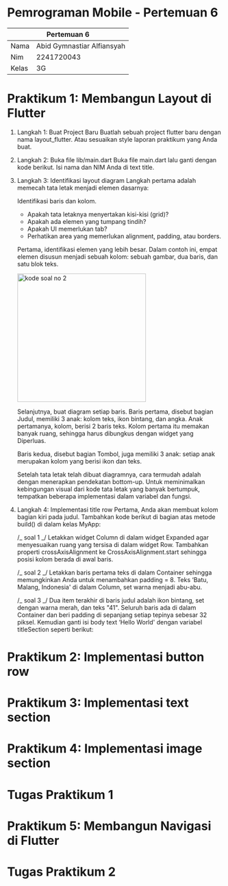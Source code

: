 # Pemrograman Mobile - Pertemuan 6

<table>
    <thead>
        <th style="text-align: center;" colspan="2">Pertemuan 6</th>
    </thead>
    <tbody>
        <tr>
            <td>Nama</td>
            <td>Abid Gymnastiar Alfiansyah</td>
        </tr>
        <tr>
            <td>Nim</td>
            <td>2241720043</td>
        </tr>
        <tr>
            <td>Kelas</td>
            <td>3G</td>
        </tr>
    </tbody>
</table>

# Praktikum 1: Membangun Layout di Flutter

1. Langkah 1: Buat Project Baru
   Buatlah sebuah project flutter baru dengan nama layout_flutter. Atau sesuaikan style laporan praktikum yang Anda buat.
2. Langkah 2: Buka file lib/main.dart
   Buka file main.dart lalu ganti dengan kode berikut. Isi nama dan NIM Anda di text title.
3. Langkah 3: Identifikasi layout diagram
   Langkah pertama adalah memecah tata letak menjadi elemen dasarnya:

   Identifikasi baris dan kolom.

   - Apakah tata letaknya menyertakan kisi-kisi (grid)?
   - Apakah ada elemen yang tumpang tindih?
   - Apakah UI memerlukan tab?
   - Perhatikan area yang memerlukan alignment, padding, atau borders.

   Pertama, identifikasi elemen yang lebih besar. Dalam contoh ini, empat elemen disusun menjadi sebuah kolom: sebuah gambar, dua baris, dan satu blok teks.

   <img src="../../docs/pertemuan6/1.png" alt="kode soal no 2" width="300">

   <!-- ![kode soal no 2](../../docs/pertemuan6/1.png) -->

   Selanjutnya, buat diagram setiap baris. Baris pertama, disebut bagian Judul, memiliki 3 anak: kolom teks, ikon bintang, dan angka. Anak pertamanya, kolom, berisi 2 baris teks. Kolom pertama itu memakan banyak ruang, sehingga harus dibungkus dengan widget yang Diperluas.

   Baris kedua, disebut bagian Tombol, juga memiliki 3 anak: setiap anak merupakan kolom yang berisi ikon dan teks.

   Setelah tata letak telah dibuat diagramnya, cara termudah adalah dengan menerapkan pendekatan bottom-up. Untuk meminimalkan kebingungan visual dari kode tata letak yang banyak bertumpuk, tempatkan beberapa implementasi dalam variabel dan fungsi.

4. Langkah 4: Implementasi title row
   Pertama, Anda akan membuat kolom bagian kiri pada judul. Tambahkan kode berikut di bagian atas metode build() di dalam kelas MyApp:

   /_ soal 1 _/ Letakkan widget Column di dalam widget Expanded agar menyesuaikan ruang yang tersisa di dalam widget Row. Tambahkan properti crossAxisAlignment ke CrossAxisAlignment.start sehingga posisi kolom berada di awal baris.

   /_ soal 2 _/ Letakkan baris pertama teks di dalam Container sehingga memungkinkan Anda untuk menambahkan padding = 8. Teks ‘Batu, Malang, Indonesia' di dalam Column, set warna menjadi abu-abu.

   /_ soal 3 _/ Dua item terakhir di baris judul adalah ikon bintang, set dengan warna merah, dan teks "41". Seluruh baris ada di dalam Container dan beri padding di sepanjang setiap tepinya sebesar 32 piksel. Kemudian ganti isi body text ‘Hello World' dengan variabel titleSection seperti berikut:

# Praktikum 2: Implementasi button row

# Praktikum 3: Implementasi text section

# Praktikum 4: Implementasi image section

# Tugas Praktikum 1

# Praktikum 5: Membangun Navigasi di Flutter

# Tugas Praktikum 2

